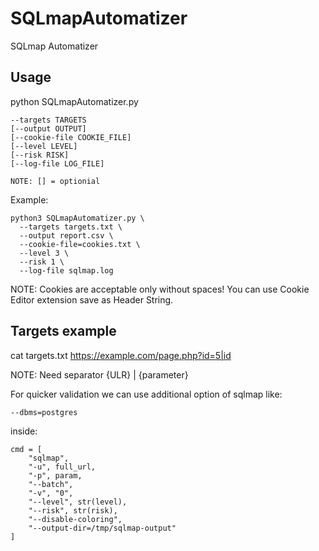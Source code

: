 # SQLmapAutomatizer
SQLmap Automatizer

## Usage

python SQLmapAutomatizer.py 
```
--targets TARGETS 
[--output OUTPUT] 
[--cookie-file COOKIE_FILE] 
[--level LEVEL] 
[--risk RISK] 
[--log-file LOG_FILE]

NOTE: [] = optionial
```

Example:
```
python3 SQLmapAutomatizer.py \
  --targets targets.txt \
  --output report.csv \
  --cookie-file=cookies.txt \
  --level 3 \
  --risk 1 \
  --log-file sqlmap.log
```

NOTE: Cookies are acceptable only without spaces! You can use Cookie Editor extension save as Header String.

## Targets example

cat targets.txt
https://example.com/page.php?id=5|id

NOTE: Need separator {ULR} | {parameter}

For quicker validation we can use additional option of sqlmap like:
```
--dbms=postgres
```
inside:

```
cmd = [
    "sqlmap",
    "-u", full_url,
    "-p", param,
    "--batch",
    "-v", "0",
    "--level", str(level),
    "--risk", str(risk),
    "--disable-coloring",
    "--output-dir=/tmp/sqlmap-output"
]
```
